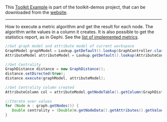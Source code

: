 This [Toolkit Example](How-to-code-with-the-Toolkit) is part of the toolkit-demos project, that can be downloaded from the [website](http://gephi.org/toolkit).

***

How to execute a metric algorithm and get the result for each node. The algorithm write values in a column it creates. It is also possible to get the statistics report, as in Gephi. See the [list of implemented metrics](http://gephi.org/docs/toolkit/org/gephi/statistics/spi/Statistics.html).

```java
//Get graph model and attribute model of current workspace
GraphModel graphModel = Lookup.getDefault().lookup(GraphController.class).getModel();
AttributeModel attributeModel = Lookup.getDefault().lookup(AttributeController.class).getModel();
 
//Get Centrality
GraphDistance distance = new GraphDistance();
distance.setDirected(true);
distance.execute(graphModel, attributeModel);
 
//Get Centrality column created
AttributeColumn col = attributeModel.getNodeTable().getColumn(GraphDistance.BETWEENNESS);
 
//Iterate over values
for (Node n : graph.getNodes()) {
   Double centrality = (Double)n.getNodeData().getAttributes().getValue(col.getIndex());
}
```